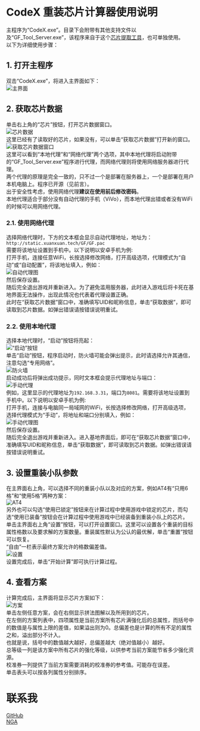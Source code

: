 # CodeX 重装芯片计算器使用说明
主程序为“CodeX.exe”。目录下会附带有其他支持文件以及“GF_Tool_Server.exe”，该程序来自于这个[芯片提取工具](https://bbs.nga.cn/read.php?tid=19277807)，也可单独使用。  
以下为详细使用步骤：  
## 1. 打开主程序
双击“CodeX.exe”，将进入主界面如下：  
![主界面](./img/1.png)  
## 2. 获取芯片数据
单击右上角的“芯片”按钮，打开芯片数据窗口。  
![芯片数据](./img/2.png)  
这里已经有了读取好的芯片，如果没有，可以单击“获取芯片数据”打开新的窗口。
![获取芯片数据窗口](./img/3.png)  
这里可以看到“本地代理”和“网络代理”两个选项，其中本地代理将启动附带的“GF_Tool_Server.exe”程序进行代理，而网络代理则将使用网络服务器进行代理。  
两个代理的原理是完全一致的，只不过一个是部署在服务器上，一个是部署在用户本机电脑上。程序已开源（见前言）。  
出于安全性考虑，使用网络代理**建议在使用前后修改密码**。  
本地代理适合于部分没有自动代理的手机（ViVo），而本地代理出错或者没有WiFi的时候可以用网络代理。  

### 2.1. 使用网络代理
选择网络代理时，下方的文本框会显示自动代理地址，地址为：  
`http://static.xuanxuan.tech/GF/GF.pac`  
需要将该地址设置到手机中。以下说明以安卓手机为例:  
打开手机，连接任意WiFi，长按选择修改网络，打开高级选项，代理模式为“自动”或“自动配置”，将该地址填入，例如：  
![自动代理图](./img/4.jpg)  
然后保存设置。  
随后完全退出游戏并重新进入。为了避免滥用服务器，此时进入游戏后将卡死在基地界面无法操作，出现此情况也代表着代理设置正确。  
此时在“获取芯片数据”窗口中，准确填写UID和昵称信息，单击“获取数据”，即可读取到芯片数据。如弹出错误请按错误说明重试。  

### 2.2. 使用本地代理
选择本地代理时，“启动”按钮将亮起：  
![“启动”按钮](./img/5.png)  
单击“启动”按钮，程序启动时，防火墙可能会弹出提示，此时请选择允许其通信，注意勾选“专用网络”。  
![防火墙](./img/firewall.png)  
启动成功后将弹出成功提示，同时文本框会提示代理地址与端口：  
![手动代理](./img/6.png)  
例如，这里显示的代理地址为`192.168.3.31`，端口为`8081`。需要将该地址设置到手机中。以下说明以安卓手机为例:   
打开手机，连接与电脑同一局域网的WiFi，长按选择修改网络，打开高级选项，选择代理模式为“手动”，将地址和端口分别填入，例如：  
![手动代理图](./img/7.jpg)  
然后保存设置。  
随后完全退出游戏并重新进入。进入基地界面后，即可在“获取芯片数据”窗口中，准确填写UID和昵称信息，单击“获取数据”，即可读取到芯片数据。如弹出错误请按错误说明重试。  

## 3. 设置重装小队参数
在主界面右上角，可以选择不同的重装小队以及对应的方案，例如AT4有“只用6格”和“使用5格”两种方案：  
![AT4](./img/8.png)  
另外也可以勾选“使用已锁定”按钮来在计算过程中使用游戏中锁定的芯片，而勾选“使用已装备”按钮会在计算过程中使用游戏中已经装备到重装小队上的芯片。  
单击主界面右上角“设置”按钮，可以打开设置窗口。这里可以设置各个重装的目标属性格数以及要求解的方案数量。重装属性默认为公认的最优解，单击“重置”按钮可以恢复。  
“自由”一栏表示最终方案允许的格数偏差值。  
![设置](./img/9.png)  
设置完成后，单击“开始计算”即可执行计算过程。  

## 4. 查看方案
计算完成后，主界面将显示芯片方案如下：  
![方案](./img/10.png)  
单击左侧任意方案，会在右侧显示拼法图解以及所用到的芯片。  
在左侧的方案列表中，四项属性是当前方案所有芯片满强化后的总属性，而括号中的数值是与属性上限的差值，如果溢出则为0。总偏差也是计算的所有不足的属性之和，溢出部分不计入。  
也就是说，括号中的数值越大越好，总偏差越大（绝对值越小）越好。  
总等级一列是该方案中所有芯片的强化等级，以供参考当前方案能节省多少强化资源。  
校准券一列提供了当前方案需要消耗的校准券的参考值。可能存在误差。  
单击表头可以按各列属性分别排序。  

# 联系我
[GitHub](https://github.com/xxzl0130/CodeX)  
[NGA](https://bbs.nga.cn/read.php?tid=20284990)  
